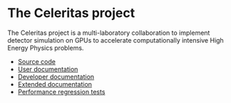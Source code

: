 # The Celeritas project

The Celeritas project is a multi-laboratory collaboration to implement
detector simulation on GPUs to accelerate computationally intensive High Energy
Physics problems.

- [Source code](https://github.com/celeritas-project/celeritas)
- [User documentation](https://celeritas-project.github.io/celeritas/user/index.html)
- [Developer documentation](https://celeritas-project.github.io/celeritas/dev/index.html)
- [Extended documentation](https://github.com/celeritas-project/celeritas-docs)
- [Performance regression tests](https://github.com/celeritas-project/regression)
